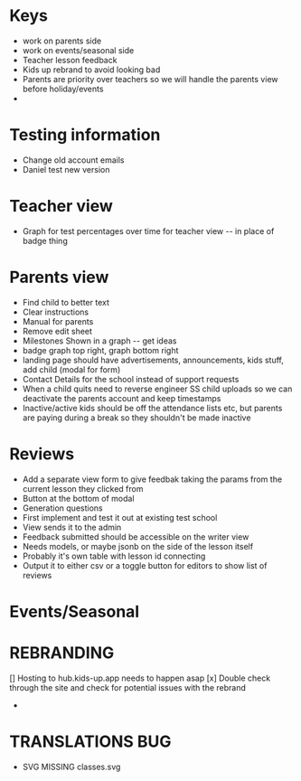 # Keys

- work on parents side
- work on events/seasonal side
- Teacher lesson feedback
- Kids up rebrand to avoid looking bad
- Parents are priority over teachers so we will handle the parents view before holiday/events
-

# Testing information

- Change old account emails
- Daniel test new version

# Teacher view

- Graph for test percentages over time for teacher view -- in place of badge thing

# Parents view

- Find child to better text
- Clear instructions
- Manual for parents
- Remove edit sheet
- Milestones Shown in a graph -- get ideas
- badge graph top right, graph bottom right
- landing page should have advertisements, announcements, kids stuff, add child (modal for form)
- Contact Details for the school instead of support requests
- When a child quits need to reverse engineer SS child uploads so we can deactivate the parents account and keep timestamps
- Inactive/active kids should be off the attendance lists etc, but parents are paying during a break so they shouldn't be made inactive

# Reviews

- Add a separate view form to give feedbak taking the params from the current lesson they clicked from
- Button at the bottom of modal
- Generation questions
- First implement and test it out at existing test school
- View sends it to the admin
- Feedback submitted should be accessible on the writer view
- Needs models, or maybe jsonb on the side of the lesson itself
- Probably it's own table with lesson id connecting
- Output it to either csv or a toggle button for editors to show list of reviews

# Events/Seasonal

# REBRANDING

[] Hosting to hub.kids-up.app needs to happen asap
[x] Double check through the site and check for potential issues with the rebrand

-

# TRANSLATIONS BUG

- SVG MISSING classes.svg
